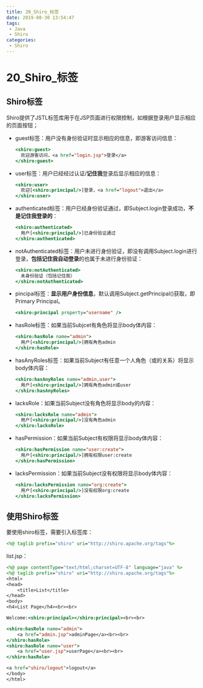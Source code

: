 ```yaml
---
title: 20_Shiro_标签
date: 2019-08-30 13:54:47
tags: 
 - Java
 - Shiro
categories:
 - Shiro
---
```


# 20_Shiro_标签

## Shiro标签

Shiro提供了JSTL标签库用于在JSP页面进行权限控制，如根据登录用户显示相应的页面按钮；

- guest标签：用户没有身份验证时显示相应的信息，即游客访问信息：

  ```jsp
  <shiro:guest>
  	欢迎游客访问，<a href="login.jsp">登录</a>
  </shiro:guest>
  ```

- user标签：用户已经经过认证/**记住我**登录后显示相应的信息：

  ```jsp
  <shiro:user>
  	欢迎[<shiro:principal/>]登录，<a href="logout">退出</a>
  </shiro:user>
  ```

- authenticated标签：用户已经身份验证通过，即Subject.login登录成功，**不是记住我登录的**：

  ```jsp
  <shiro:authenticated>
  	用户[<shiro:principal/>]已身份验证通过
  </shiro:authenticated>
  ```

- notAuthenticated标签：用户未进行身份验证，即没有调用Subject.login进行登录，**包括记住我自动登录**的也属于未进行身份验证：

  ```jsp
  <shiro:notAuthenticated>
  	未身份验证（包括记住我）
  </shiro:notAuthenticated>
  ```

- pincipal标签：**显示用户身份信息**，默认调用Subject.getPrincipal()获取，即Primary Principal。

  ```jsp
  <shiro:principal property="username" />
  ```

- hasRole标签：如果当前Subjcet有角色将显示body体内容：

  ```jsp
  <shiro:hasRole name="admin">
  	用户[<shiro:principal/>]拥有角色admin
  </shiro:hasRole>
  ```

- hasAnyRoles标签：如果当前Subject有任意一个人角色（或的关系）将显示body体内容：

  ```jsp
  <shiro:hasAnyRoles name="admin,user">
  	用户[<shiro:principal/>]拥有角色admin或user
  </shiro:hasAnyRoles>
  ```

- lacksRole：如果当前Subject没有角色将显示body的内容：

  ```jsp
  <shiro:lacksRole name="admin">
  	用户[<shiro:principal/>]没有角色admin
  </shiro:lacksRole>
  ```

- hasPermission：如果当前Subject有权限将显示body体内容：

  ```jsp
  <shiro:hasPermission name="user:create">
  	用户[<shiro:principal/>]拥有权限user:create
  </shiro:hasPermission>
  ```

- lacksPermission：如果当前Subject没有权限将显示body体内容：

  ```jsp
  <shiro:lacksPermission name="org:create">
  	用户[<shiro:principal/>]没有权限org:create
  </shiro:lacksPermission>
  ```

  

## 使用Shiro标签

要使用shiro标签，需要引入标签库：

```jsp
<%@ taglib prefix="shiro" uri="http://shiro.apache.org/tags"%>
```

list.jsp：

```jsp
<%@ page contentType="text/html;charset=UTF-8" language="java" %>
<%@ taglib prefix="shiro" uri="http://shiro.apache.org/tags"%>
<html>
<head>
    <title>List</title>
</head>
<body>
<h4>List Page</h4><br><br>

Welcome:<shiro:principal></shiro:principal><br><br>

<shiro:hasRole name="admin">
    <a href="admin.jsp">adminPage</a><br><br>
</shiro:hasRole>
<shiro:hasRole name="user">
    <a href="user.jsp">userPage</a><br><br>
</shiro:hasRole>

<a href="shiro/logout">logout</a>
</body>
</html>
```



